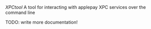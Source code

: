 *XPCtool*
A tool for interacting with applepay XPC services over the command line

TODO: write more documentation!

